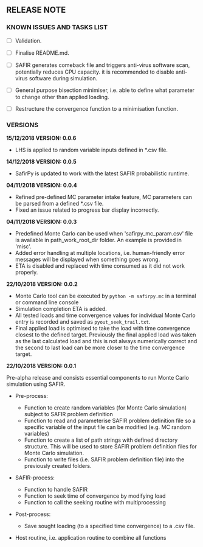 ## RELEASE NOTE

### KNOWN ISSUES AND TASKS LIST

- [ ] Validation.
 
- [ ] Finalise README.md.

- [ ] SAFIR generates comeback file and triggers anti-virus software scan, potentially reduces CPU capacity. it is recommended to disable anti-virus software during simulation.

- [ ] General purpose bisection minimiser, i.e. able to define what parameter to change other than applied loading.

- [ ] Restructure the convergence function to a minimisation function.


### VERSIONS

**15/12/2018 VERSION: 0.0.6**

- LHS is applied to random variable inputs defined in *.csv file.

**14/12/2018 VERSION: 0.0.5**

- SafirPy is updated to work with the latest SAFIR probabilistic runtime.

**04/11/2018 VERSION: 0.0.4**

- Refined pre-defined MC parameter intake feature, MC parameters can be parsed from a defined *.csv file.
- Fixed an issue related to progress bar display incorrectly.

**04/11/2018 VERSION: 0.0.3**

- Predefined Monte Carlo can be used when 'safirpy_mc_param.csv' file is available in path_work_root_dir folder. An example is provided in 'misc'.
- Added error handling at multiple locations, i.e. human-friendly error messages will be displayed when something goes wrong.
- ETA is disabled and replaced with time consumed as it did not work properly.

**22/10/2018 VERSION: 0.0.2**

- Monte Carlo tool can be executed by `python -m safirpy.mc` in a terminal or command line console
- Simulation completion ETA is added.
- All tested loads and time convergence values for individual Monte Carlo entry is recorded and saved as `pyout_seek_trail.txt`.
- Final applied load is optimised to take the load with time convergence closest to the defined target. Previously the final applied load was taken as the last calculated load and this is not always numerically correct and the second to last load can be more closer to the time convergence target.

**22/10/2018 VERSION: 0.0.1**

Pre-alpha release and consists essential components to run Monte Carlo simulation using SAFIR.

- Pre-process:
    - Function to create random variables (for Monte Carlo simulation) subject to SAFIR problem definition
    - Function to read and parameterise SAFIR problem definition file so a specific variable of the input file can be modified (e.g. MC random variables)
    - Function to create a list of path strings with defined directory structure. This will be used to store SAFIR problem definition files for Monte Carlo simulation.
    - Function to write files (i.e. SAFIR problem definition file) into the previously created folders.

- SAFIR-process:
    - Function to handle SAFIR
    - Function to seek time of convergence by modifying load
    - Function to call the seeking routine with multiprocessing
    
- Post-process:
    - Save sought loading (to a specified time convergence) to a .csv file.
    
- Host routine, i.e. application routine to combine all functions